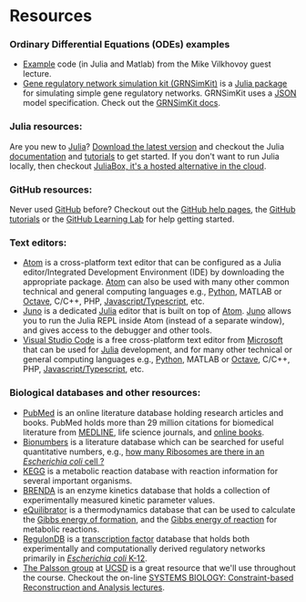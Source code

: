 # Resources

### Ordinary Differential Equations (ODEs) examples
* [Example](https://github.com/mvilkhov/ODE-Example) code (in Julia and Matlab) from the Mike Vilkhovoy guest lecture.
* [Gene regulatory network simulation kit (GRNSimKit)](https://github.com/varnerlab/GRNSimKit.git) is a
[Julia package](https://docs.julialang.org/en/v1/stdlib/Pkg/index.html) for simulating simple gene regulatory networks.
GRNSimKit uses a [JSON](https://github.com/JuliaIO/JSON.jl.git) model specification. Check out the [GRNSimKit docs](https://varnerlab.github.io/GRNSimKit/).

### Julia resources:
Are you new to [Julia](https://julialang.org)? [Download the latest version](https://julialang.org/downloads/) and checkout the Julia [documentation](https://docs.julialang.org/en/v1/) and [tutorials](https://julialang.org/learning/) to get started. If you don't want to run Julia locally, then checkout [JuliaBox, it's a hosted alternative in the cloud](https://juliabox.com).

### GitHub resources:
Never used [GitHub](https://github.com) before? Checkout out the [GitHub help pages](https://help.github.com), the [GitHub tutorials](https://www.youtube.com/githubguides) or the [GitHub Learning Lab](https://lab.github.com) for help getting started.

### Text editors:
* [Atom](https://atom.io) is a cross-platform text editor that can be configured as a Julia editor/Integrated Development Environment (IDE) by
downloading the appropriate package. [Atom](https://atom.io) can also be used with many other common technical and general computing languages e.g., [Python](https://www.python.org), MATLAB or [Octave](https://www.gnu.org/software/octave/), C/C++, PHP, [Javascript/Typescript](https://www.typescriptlang.org), etc.
* [Juno](http://junolab.org) is a dedicated [Julia](https://julialang.org) editor that is built on top of [Atom](https://atom.io). [Juno](http://junolab.org) allows you to run the Julia REPL inside Atom (instead of a separate window), and gives access to the debugger and other tools.  
* [Visual Studio Code](https://code.visualstudio.com) is a free cross-platform text editor from [Microsoft](https://www.microsoft.com/en-us/)
that can be used for [Julia](https://julialang.org) development, and for many other technical or general computing languages e.g., [Python](https://www.python.org), MATLAB or [Octave](https://www.gnu.org/software/octave/), C/C++, PHP, [Javascript/Typescript](https://www.typescriptlang.org), etc.


### Biological databases and other resources:
* [PubMed](https://www.ncbi.nlm.nih.gov/pubmed/) is an online literature database holding research articles and books.
PubMed holds more than 29 million citations for biomedical literature from [MEDLINE](https://www.nlm.nih.gov/bsd/medline.html),
life science journals, and [online books](https://www.ncbi.nlm.nih.gov/books/).
* [Bionumbers](https://bionumbers.hms.harvard.edu/search.aspx) is a literature database which can be searched for useful quantitative numbers, e.g., [how many Ribosomes are there in an _Escherichia coli_ cell ?](https://bionumbers.hms.harvard.edu/search.aspx?trm=ribosomes+in+E.+coli)
* [KEGG](https://www.kegg.jp) is a metabolic reaction database with reaction information for several important organisms.
* [BRENDA](https://www.brenda-enzymes.org) is an enzyme kinetics database that holds a collection of experimentally measured kinetic parameter values.
* [eQuilibrator](http://equilibrator.weizmann.ac.il) is a thermodynamics database that can be used to calculate the [Gibbs energy of formation](https://en.wikipedia.org/wiki/Standard_Gibbs_free_energy_of_formation), and the [Gibbs energy of reaction](https://en.wikipedia.org/wiki/Gibbs_free_energy#Gibbs_free_energy_of_reactions) for metabolic reactions.  
* [RegulonDB](http://regulondb.ccg.unam.mx) is a [transcription factor](https://en.wikipedia.org/wiki/Transcription_factor) database that holds both experimentally and computationally derived regulatory networks primarily in [_Escherichia  coli_ K-12](https://en.wikipedia.org/wiki/Escherichia_coli_in_molecular_biology#K-12).
* [The Palsson group](http://systemsbiology.ucsd.edu/Researchers/Palsson) at [UCSD](https://ucsd.edu) is a great resource that we'll use throughout the course. Checkout the on-line [SYSTEMS BIOLOGY: Constraint-based Reconstruction and Analysis lectures](http://systemsbiology.ucsd.edu/Publications/Books/SB1-2LectureSlides).
